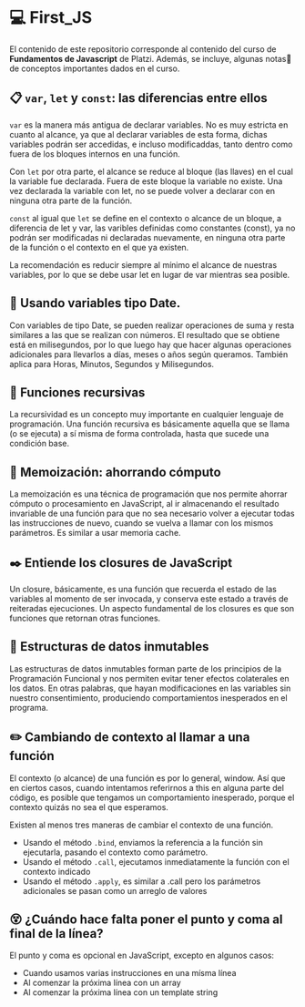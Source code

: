 # :computer: First_JS

El contenido de este repositorio corresponde al contenido del curso de **Fundamentos de Javascript** de Platzi. Además, se incluye, algunas notas:notebook: de conceptos importantes dados en el curso.

## :clipboard: `var`, `let` y `const`: las diferencias entre ellos

`var` es la manera más antigua de declarar variables. No es muy estricta en cuanto al alcance, ya que al declarar variables de esta forma, dichas variables podrán ser accedidas, e incluso modificaddas, tanto dentro como fuera de los bloques internos en una función.

Con `let` por otra parte, el alcance se reduce al bloque (las llaves) en el cual la variable fue declarada. Fuera de este bloque la variable no existe. Una vez declarada la variable con let, no se puede volver a declarar con en ninguna otra parte de la función.

`const` al igual que `let` se define en el contexto o alcance de un bloque, a diferencia de let y var, las varibles definidas como constantes (const), ya no podrán ser modificadas ni declaradas nuevamente, en ninguna otra parte de la función o el contexto en el que ya existen.

La recomendación es reducir siempre al mínimo el alcance de nuestras variables, por lo que se debe usar let en lugar de var mientras sea posible.

## :calendar: Usando variables tipo Date.

Con variables de tipo Date, se pueden realizar operaciones de suma y resta similares a las que se realizan con números. El resultado que se obtiene está en milisegundos, por lo que luego hay que hacer algunas operaciones adicionales para llevarlos a días, meses o años según queramos. También aplica para Horas, Minutos, Segundos y Milisegundos.

## :bookmark_tabs:  Funciones recursivas

La recursividad es un concepto muy importante en cualquier lenguaje de programación. Una función recursiva es básicamente aquella que se llama (o se ejecuta) a sí misma de forma controlada, hasta que sucede una condición base.

## :pushpin: Memoización: ahorrando cómputo

La memoización es una técnica de programación que nos permite ahorrar cómputo o procesamiento en JavaScript, al ir almacenando el resultado invariable de una función para que no sea necesario volver a ejecutar todas las instrucciones de nuevo, cuando se vuelva a llamar con los mismos parámetros. Es similar a usar memoria cache.


## :black_nib: Entiende los closures de JavaScript

Un closure, básicamente, es una función que recuerda el estado de las variables al momento de ser invocada, y conserva este estado a través de reiteradas ejecuciones. Un aspecto fundamental de los closures es que son funciones que retornan otras funciones.

## :paperclip: Estructuras de datos inmutables

Las estructuras de datos inmutables forman parte de los principios de la Programación Funcional y nos permiten evitar tener efectos colaterales en los datos. En otras palabras, que hayan modificaciones en las variables sin nuestro consentimiento, produciendo comportamientos inesperados en el programa.

## :pencil2: Cambiando de contexto al llamar a una función

El contexto (o alcance) de una función es por lo general, window. Así que en ciertos casos, cuando intentamos referirnos a this en alguna parte del código, es posible que tengamos un comportamiento inesperado, porque el contexto quizás no sea el que esperamos.

Existen al menos tres maneras de cambiar el contexto de una función.

 -   Usando el método `.bind`, enviamos la referencia a la función sin ejecutarla, pasando el contexto como parámetro.
 -   Usando el método `.call`, ejecutamos inmediatamente la función con el contexto indicado
 -  Usando el método `.apply`, es similar a .call pero los parámetros adicionales se pasan como un arreglo de valores


 ## :dizzy_face: ¿Cuándo hace falta poner el punto y coma al final de la línea?

El punto y coma es opcional en JavaScript, excepto en algunos casos:

 - Cuando usamos varias instrucciones en una mísma línea
 - Al comenzar la próxima línea con un array
 - Al comenzar la próxima línea con un template string

